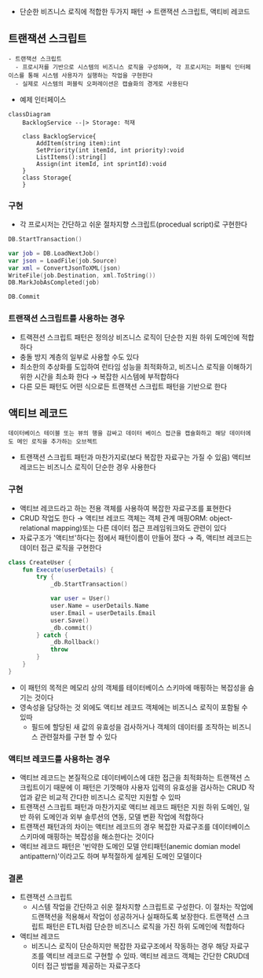 - 단순한 비즈니스 로직에 적합한 두가지 패턴 &rarr; 트랜잭션 스크립트, 액티비 레코드

## 트랜잭션 스크립트

```프레젠테이션으로부터 단일 요청을 처리하는 여러 프로시저를 모아서 비즈니스 로직을 구현하라
- 트랜잭션 스크립트 
  - 프로시저를 기반으로 시스템의 비즈니스 로직을 구성하며, 각 프로시저는 퍼블릭 인터페이스를 통해 시스템 사용자가 실행하는 작업을 구현한다
  - 실제로 시스템의 퍼블릭 오퍼레이션은 캡슐화의 경게로 사용된다 
```

- 예제 인터페이스

```mermaid
classDiagram
    BacklogService --|> Storage: 적재   

    class BacklogService{
        AddItem(string item):int
        SetPriority(int itemId, int priority):void
        ListItems():string[]
        Assign(int itemId, int sprintId):void
    }
    class Storage{
    }

```

### 구현

- 각 프로시저는 간단하고 쉬운 절차지향 스크립트(procedual script)로 구현한다

```kotlin
DB.StartTransaction()

var job = DB.LoadNextJob()
var json = LoadFile(job.Source)
var xml = ConvertJsonToXML(json)
WriteFile(job.Destination, xml.ToString())
DB.MarkJobAsCompleted(job)

DB.Commit
```

### 트랜잭션 스크립트를 사용하는 경우

- 트랙젼션 스크립트 패턴은 정의상 비즈니스 로직이 단순한 지원 하위 도메인에 적합하다
- 충돌 방지 계층의 일부로 사용할 수도 있다
- 최소한의 추상화를 도입하여 런타임 성능을 최적화하고, 비즈니스 로직을 이해하기 위한 시간을 최소화 한다 &rarr; 복잡한 시스템에 부적합하다
- 다른 모든 패턴도 어떤 식으로든 트랜잭션 스크립트 패턴을 기반으로 한다

## 액티브 레코드

```데이터베이스 테이블 또는 뷰의 행을 감싸고 데이터 베이스 접근을 캡슐화하고 해당 데이터에도 메인 로직을 추가하는 오브젝트```

- 트랜잭션 스크립트 패턴과 마찬가지로(보다 복잡한 자료구는 가질 수 있음) 액티브 레코드는 비즈니스 로직이 단순한 경우 사용한다

### 구현

- 액티브 레코드라고 하는 전용 객체를 사용하여 복잡한 자료구조를 표현한다
- CRUD 작업도 한다 &rarr; 액티브 레코드 객체는 객체 관계 매핑ORM: object-relational mapping)또는 다른 데이터 접근 프레임워크와도 관련이 있다
- 자료구조가 '액티브'하다는 점에서 패턴이름이 만들어 졌다 &rarr; 즉, 액티브 레코드는 데이터 접근 로직을 구현한다

```kotlin
class CreateUser {
    fun Execute(userDetails) {
        try {
            _db.StartTransaction()

            var user = User()
            user.Name = userDetails.Name
            user.Email = userDetails.Email
            user.Save()
            _db.commit()
        } catch {
            _db.Rollback()
            throw
        }
    }
}
```
- 이 패턴의 목적은 메모리 상의 객체를 테이터베이스 스키마에 매핑하는 복잡성을 숨기는 것이다
- 영속성을 담당하는 것 외에도 액티브 레코드 객체에는 비즈니스 로직이 포함될 수 있따 
  - 필드에 할당된 새 값의 유효성을 검사하거나 객체의 데이터를 조작하는 비즈니스 관련절차를 구현 할 수 있다

### 액티브 레코드를 사용하는 경우
- 액티브 레코드는 본질적으로 데이터베이스에 대한 접근을 최적화하는 트랜잭션 스크립트이기 때문에 이 패턴은 기껏해야 사용자 입력의 유효성을 검사하는 CRUD 작업과 같은 비교적 간다한 비즈니스 로직만 지원할 수 있따
- 트랜잭션 스크립트 패턴과 마찬가지로 액티브 레코드 패턴은 지원 하위 도메인, 일반 하위 도메인과 외부 솔루션의 연동, 모델 변환 작업에 적합하다
- 트랜잭션 패턴과의 차이는 액티브 레코드의 경우 복잡한 자료구조를 데이터베이스 스키마에 매핑하는 복잡성을 해소한다는 것이다 
- 액티브 레코드 패턴은 '빈약한 도메인 모델 안티패턴(anemic domian model antipattern)'이라고도 하며 부적절하게 설계된 도메인 모델이다

### 결론
- 트랜잭션 스크립트
  - 시스템 작업을 간단하고 쉬운 절차지향 스크립트로 구성한다. 이 절차는 작업에 드랜잭션을 적용해서 작업이 성공하거나 실패하도록 보장한다. 트랜잭션 스크립트 패턴은 ETL처럼 단순한 비즈니스 로직을 가진 하위 도메인에 적합하다
- 액티브 레코드
  - 비즈니스 로직이 단순하지만 복잡한 자료구조에서 작동하는 경우 해당 자료구조를 액티브 레코드로 구현할 수 있따. 액티브 레코드 객체는 간단한 CRUD데이터 접근 방법을 제공하는 자료구조다

